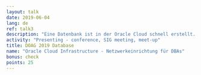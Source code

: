 ```yaml
---
layout: talk
date: 2019-06-04
lang: de
ref: talk3
description: "Eine Datenbank ist in der Oracle Cloud schnell erstellt. Aber soll der zugehörige Server wirklich direkt aus dem Internet zu erreichbar sein?  Die Cloud stellt DBAs vor neue Herausforderungen:  Auf einmal gehört der Umgang mit öffentlichen und privaten Netzwerken, Subnetting, Routing und Firewalls zum täglichen Aufgabengebiet."
activity: "Presenting - conference, SIG meeting, meet-up"
title: DOAG 2019 Database
name: "Oracle Cloud Infrastructure - Netzwerkeinrichtung für DBAs"
bonus: check
points: 25
---
```

